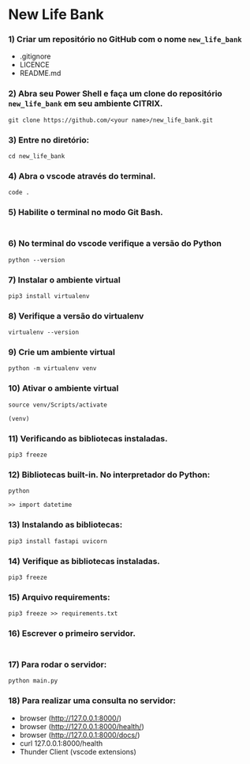 # New Life Bank

### 1) Criar um repositório no GitHub com o nome ```new_life_bank```
* .gitignore
* LICENCE
* README.md

### 2) Abra seu Power Shell e faça um clone do repositório ```new_life_bank``` em seu ambiente CITRIX.
```
git clone https://github.com/<your name>/new_life_bank.git
```
### 3) Entre no diretório:
```
cd new_life_bank
```
### 4) Abra o vscode através do terminal.
```
code .
```
### 5) Habilite o terminal no modo Git Bash. <br/><br/>

### 6) No terminal do vscode verifique a versão do Python
```
python --version
```
### 7) Instalar o ambiente virtual
```
pip3 install virtualenv
```
### 8) Verifique a versão do virtualenv
```
virtualenv --version
```
### 9) Crie um ambiente virtual
```
python -m virtualenv venv
```
### 10) Ativar o ambiente virtual
```
source venv/Scripts/activate
```
```(venv)  ```

### 11) Verificando as bibliotecas instaladas.
```
pip3 freeze
```
### 12) Bibliotecas built-in. No interpretador do Python:
```python```
```
>> import datetime
```
### 13) Instalando as bibliotecas:
```
pip3 install fastapi uvicorn
```
### 14) Verifique as bibliotecas instaladas.
```
pip3 freeze
```
### 15) Arquivo requirements:
```
pip3 freeze >> requirements.txt
```
### 16) Escrever o primeiro servidor. <br/><br/>

### 17) Para rodar o servidor:
```
python main.py
```
### 18) Para realizar uma consulta no servidor:
* browser (http://127.0.0.1:8000/) 
* browser (http://127.0.0.1:8000/health/)
* browser (http://127.0.0.1:8000/docs/)
* curl 127.0.0.1:8000/health
* Thunder Client (vscode extensions)
